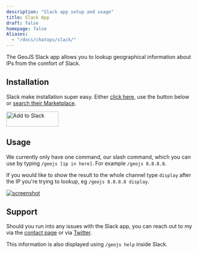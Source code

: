 ```yaml
---
description: "Slack app setup and usage"
title: Slack App
draft: false
homepage: false
Aliases:
  - "/docs/chatops/slack/"
---
```


The GeoJS Slack app allows you to lookup geographical information about IPs from the comfort of Slack.

## Installation

Slack make installation super easy. Either [click here](https://slack.com/oauth/authorize?&client_id=159217363895.234425956290&scope=commands), use the button below or [search their Marketplace](https://jloh.slack.com/apps/search?q=GeoJS).

<a href="https://slack.com/oauth/authorize?&client_id=159217363895.234425956290&scope=commands"><img alt="Add to Slack" height="40" width="139" src="https://platform.slack-edge.com/img/add_to_slack.png" srcset="https://platform.slack-edge.com/img/add_to_slack.png 1x, https://platform.slack-edge.com/img/add_to_slack@2x.png 2x" /></a>

## Usage

We currently only have one command, our slash command, which you can use by typing `/geojs [ip in here]`. For example `/geojs 8.8.8.8`.

If you would like to show the result to the whole channel type `display` after the IP you're trying to lookup, eg `/geojs 8.8.8.8 display`.

<div class="row">
  <div class="screenshot-holder col-xs-6 col-md-3">
    <a href="/img/chatops/slack_app_example.png" data-title="Slack Example" data-toggle="lightbox">
      <img class="img-responsive" src="/img/chatops/slack_app_example_thumb.png" alt="screenshot">
    </a>
    <a class="mask" href="/img/chatops/slack_app_example.png" data-title="Slack Example" data-toggle="lightbox">
      <i class="icon fa fa-search-plus"></i>
    </a>
  </div>
</div>

## Support

Should you run into any issues with the Slack app, you can reach out to my via the [contact page](/contact/) or via [Twitter](https://jloh.co/l/twitter).

This information is also displayed using `/geojs help` inside Slack.
